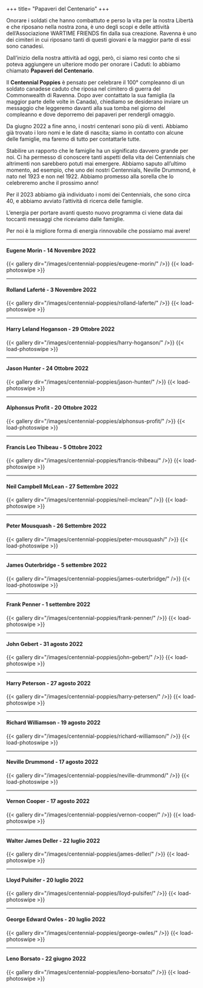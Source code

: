 +++
title= "Papaveri del Centenario"
+++

Onorare i soldati che hanno combattuto e perso la vita per la nostra Libertà e che riposano nella nostra zona, è uno degli scopi e delle attività dell’Associazione WARTIME FRIENDS fin dalla sua creazione. Ravenna è uno dei cimiteri in cui riposano tanti di questi giovani e la maggior parte di essi sono canadesi.

Dall’inizio della nostra attività ad oggi, però, ci siamo resi conto che si poteva aggiungere un ulteriore modo per onorare i Caduti: lo abbiamo chiamato **Papaveri del Centenario**.

Il **Centennial Poppies** è pensato per celebrare il 100° compleanno di un soldato canadese caduto che riposa nel cimitero di guerra del Commonwealth di Ravenna. 
Dopo aver contattato la sua famiglia (la maggior parte delle volte in Canada), chiediamo se desiderano inviare un messaggio che leggeremo davanti alla sua tomba nel giorno del compleanno e dove deporremo dei papaveri per rendergli omaggio.

Da giugno 2022 a fine anno, i nostri centenari sono più di venti. Abbiamo già trovato i loro nomi e le date di nascita; siamo in contatto con alcune delle famiglie, ma faremo di tutto per contattarle tutte.

Stabilire un rapporto che le famiglie ha un significato davvero grande per noi. Ci ha permesso di conoscere tanti aspetti della vita dei Centennials che altrimenti non sarebbero potuti mai emergere. Abbiamo saputo all’ultimo momento, ad esempio, che uno dei nostri Centennials, Neville Drummond, è nato nel 1923 e non nel 1922. Abbiamo promesso alla sorella che lo celebreremo anche il prossimo anno!

Per il 2023 abbiamo già individuato i nomi dei Centennials, che sono circa 40, e abbiamo avviato l’attività di ricerca delle famiglie.

L’energia per portare avanti questo nuovo programma ci viene data dai toccanti messaggi che riceviamo dalle famiglie.

Per noi è la migliore forma di energia rinnovabile che possiamo mai avere! 

<!-- ----------------------- -->

<hr>

#### Eugene **Morin** - 14 Novembre 2022

{{< gallery dir="/images/centennial-poppies/eugene-morin/" />}} {{< load-photoswipe >}}

<hr>

#### Rolland **Laferté**  - 3 Novembre 2022

{{< gallery dir="/images/centennial-poppies/rolland-laferte/" />}} {{< load-photoswipe >}}

<hr>

#### Harry Leland **Hoganson** - 29 Ottobre 2022

{{< gallery dir="/images/centennial-poppies/harry-hoganson/" />}} {{< load-photoswipe >}}

<hr>

#### Jason **Hunter** - 24 Ottobre 2022

{{< gallery dir="/images/centennial-poppies/jason-hunter/" />}} {{< load-photoswipe >}}

<hr>

#### Alphonsus **Profit** - 20 Ottobre 2022

{{< gallery dir="/images/centennial-poppies/alphonsus-profit/" />}} {{< load-photoswipe >}}

<hr>

#### Francis Leo **Thibeau** - 5 Ottobre 2022

{{< gallery dir="/images/centennial-poppies/francis-thibeau/" />}} {{< load-photoswipe >}}

<hr>

#### Neil Campbell **McLean** - 27 Settembre 2022

{{< gallery dir="/images/centennial-poppies/neil-mclean/" />}} {{< load-photoswipe >}}

<hr>

#### Peter **Mousquash** - 26 Settembre 2022

{{< gallery dir="/images/centennial-poppies/peter-mousquash/" />}} {{< load-photoswipe >}}

<hr>

#### James **Outerbridge** - 5 settembre 2022

{{< gallery dir="/images/centennial-poppies/james-outerbridge/" />}} {{< load-photoswipe >}}

<hr>

#### Frank **Penner** - 1 settembre 2022

{{< gallery dir="/images/centennial-poppies/frank-penner/" />}} {{< load-photoswipe >}}

<hr>

#### John **Gebert** - 31 agosto 2022

{{< gallery dir="/images/centennial-poppies/john-gebert/" />}} {{< load-photoswipe >}}

<hr>

#### Harry **Peterson** - 27 agosto 2022

{{< gallery dir="/images/centennial-poppies/harry-petersen/" />}} {{< load-photoswipe >}}

<hr>

#### Richard **Williamson** - 19 agosto 2022

{{< gallery dir="/images/centennial-poppies/richard-williamson/" />}} {{< load-photoswipe >}}

<hr>

#### Neville **Drummond** - 17 agosto 2022

{{< gallery dir="/images/centennial-poppies/neville-drummond/" />}} {{< load-photoswipe >}}

<hr>

#### Vernon **Cooper** - 17 agosto 2022

{{< gallery dir="/images/centennial-poppies/vernon-cooper/" />}} {{< load-photoswipe >}}

<hr>

#### Walter James **Deller** - 22 luglio 2022

{{< gallery dir="/images/centennial-poppies/james-deller/" />}} {{< load-photoswipe >}}

<hr>

#### Lloyd **Pulsifer** - 20 luglio 2022

{{< gallery dir="/images/centennial-poppies/lloyd-pulsifer/" />}} {{< load-photoswipe >}}

<hr>

#### George Edward **Owles** - 20 luglio 2022

{{< gallery dir="/images/centennial-poppies/george-owles/" />}} {{< load-photoswipe >}}

<hr>

#### Leno **Borsato** - 22 giugno 2022

{{< gallery dir="/images/centennial-poppies/leno-borsato/" />}} {{< load-photoswipe >}}
